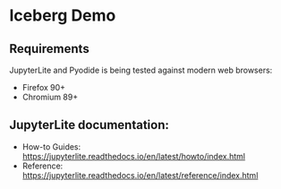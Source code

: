 # Iceberg Demo

## Requirements

JupyterLite and Pyodide is being tested against modern web browsers:

- Firefox 90+
- Chromium 89+

## JupyterLite documentation:

- How-to Guides: https://jupyterlite.readthedocs.io/en/latest/howto/index.html
- Reference: https://jupyterlite.readthedocs.io/en/latest/reference/index.html
